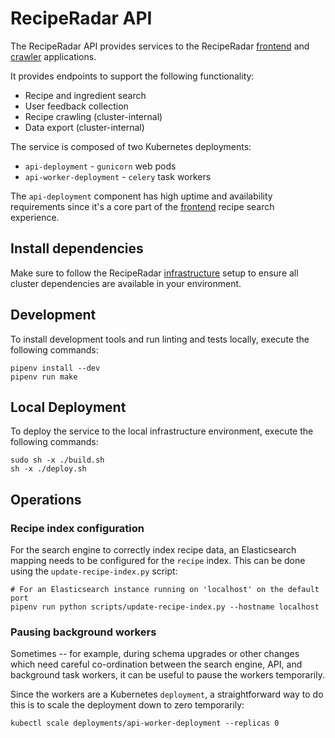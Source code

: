 # RecipeRadar API

The RecipeRadar API provides services to the RecipeRadar [frontend](../frontend) and [crawler](../crawler) applications.

It provides endpoints to support the following functionality:

* Recipe and ingredient search
* User feedback collection
* Recipe crawling (cluster-internal)
* Data export (cluster-internal)

The service is composed of two Kubernetes deployments:

* `api-deployment` - `gunicorn` web pods
* `api-worker-deployment` - `celery` task workers

The `api-deployment` component has high uptime and availability requirements since it's a core part of the [frontend](../frontend) recipe search experience.

## Install dependencies

Make sure to follow the RecipeRadar [infrastructure](../infrastructure) setup to ensure all cluster dependencies are available in your environment.

## Development

To install development tools and run linting and tests locally, execute the following commands:

```
pipenv install --dev
pipenv run make
```

## Local Deployment

To deploy the service to the local infrastructure environment, execute the following commands:

```
sudo sh -x ./build.sh
sh -x ./deploy.sh
```

## Operations

### Recipe index configuration

For the search engine to correctly index recipe data, an Elasticsearch mapping needs to be configured for the `recipe` index.  This can be done using the `update-recipe-index.py` script:

```
# For an Elasticsearch instance running on 'localhost' on the default port
pipenv run python scripts/update-recipe-index.py --hostname localhost
```

### Pausing background workers

Sometimes -- for example, during schema upgrades or other changes which need careful co-ordination between the search engine, API, and background task workers, it can be useful to pause the workers temporarily.

Since the workers are a Kubernetes `deployment`, a straightforward way to do this is to scale the deployment down to zero temporarily:

```
kubectl scale deployments/api-worker-deployment --replicas 0
```
